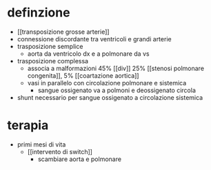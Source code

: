 # definzione
- [[transposizione grosse arterie]]
- connessione discordante tra ventricoli e grandi arterie
- trasposizione semplice
	- aorta da ventricolo dx e a polmonare da vs
- trasposizione complessa
	- associa a malformazioni 45% [[div]] 25% [[stenosi polmonare congenita]], 5% [[coartazione aortica]]
	- vasi in parallelo con circolazione polmonare e sistemica
		- sangue ossigenato va a polmoni e deossigenato circola
- shunt necessario per sangue ossigenato a circolazione sistemica

# terapia
- primi mesi di vita
	- [[intervento di switch]]
		- scambiare aorta e polmonare